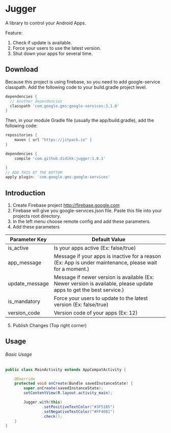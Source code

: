 Jugger
=======

A library to control your Android Apps.

Feature:
1. Check if update is available.
2. Force your users to use the latest version.
3. Shut down your apps for several time.


Download
--------

Because this project is using firebase, so you need to add google-service classpath. Add the following code to your build.gradle project level.
```groovy
dependencies {
  // Another dependencies
  classpath 'com.google.gms:google-services:3.1.0'
}
```
Then, in your module Gradle file (usually the app/build.gradle), add the following code:
```groovy
repositories {
    maven { url "https://jitpack.io" }
}

dependencies {
    compile 'com.github.didikk:jugger:1.0.1'

}
// ADD THIS AT THE BOTTOM
apply plugin: 'com.google.gms.google-services'
```


Introduction
--------

1. Create Firebase project http://firebase.google.com 
2. Firebase will give you google-services.json file. Paste this file into your projects root directory.
3. In the left menu choose remote config and add these parameters.
4. Add these parameters

| Parameter Key  | Default Value |
| ------------- | ------------- |
| is_active  | Is your apps active (Ex: false/true)  |
| app_message  | Message if your apps is inactive for a reason (Ex: App is under maintenance, please wait for a moment.)  |
| update_message  | Message if newer version is available (Ex: Newer version is available, please update apps to get the best service.)  |
| is_mandatory  | Force your users to update to the latest version (Ex: false/true)  |
| version_code  | Version code of your apps (Ex: 12)  |

5. Publish Changes (Top right corner)

Usage
--------

###### Basic Usage

```java
public class MainActivity extends AppCompatActivity {

    @Override
    protected void onCreate(Bundle savedInstanceState) {
        super.onCreate(savedInstanceState);
        setContentView(R.layout.activity_main);

        Jugger.with(this)
                .setPositiveTextColor("#3F51B5")
                .setNegativeTextColor("#FF4081")
                .check();
    }
}
```

